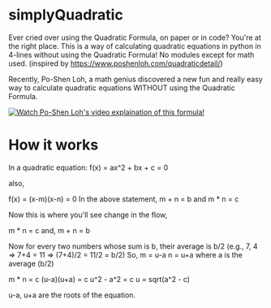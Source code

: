 # simplyQuadratic
Ever cried over using the Quadratic Formula, on paper or in code? You're at the right place.
This is a way of calculating quadratic equations in python in 4-lines without using the Quadratic Formula! No modules except for math used.
(inspired by https://www.poshenloh.com/quadraticdetail/)

Recently, Po-Shen Loh, a math genius discovered a new fun and really easy way to calculate quadratic equations WITHOUT using the Quadratic Formula.

[![Watch Po-Shen Loh's video explaination of this formula!](http://img.youtube.com/vi/XKBX0r3J-9Y/0.jpg)](http://www.youtube.com/watch?v=XKBX0r3J-9Y "Examples: A Different Way to Solve Quadratic Equations")

# How it works
In a quadratic equation:
f(x) = ax^2 + bx + c = 0

also, 

f(x) = (x-m)(x-n) = 0
In the above statement, m + n = b and m * n = c

Now this is where you'll see change in the flow,

m * n = c
and, m + n = b

Now for every two numbers whose sum is b, their average is b/2 (e.g., 7, 4 => 7+4 = 11 => (7+4)/2 = 11/2 = b/2)
So, 
m = u-a
n = u+a 
where a is the average (b/2)

m * n = c
(u-a)(u+a) = c
u^2 - a^2 = c
u = sqrt(a^2 - c)

u-a, u+a are the roots of the equation.
